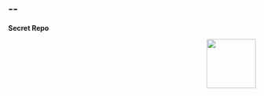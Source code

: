 ## --

**Secret Repo**

<img align="right" width="100" height="100" src="http://www.fillmurray.com/100/100">
